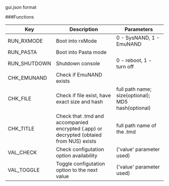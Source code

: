 
gui.json format

###Functions

|Key|Description|Parameters|
|---|---|---|
|RUN_RXMODE|Boot into rxMode|0 - SysNAND, 1 - EmuNAND|
|RUN_PASTA|Boot into Pasta mode||
|RUN_SHUTDOWN|Shutdown console|0 - reboot, 1 - turn off|
|CHK_EMUNAND|Check if EmuNAND exists||
|CHK_FILE|Check if file exist, have exact size and hash|full path name; size(optional); MD5 hash(optional)|
|CHK_TITLE|Check that .tmd and accompanied encrypted (.app) or decrypted (obtaied from NUS) exists|full path name of the .tmd|
|VAL_CHECK|Check configutation option availability|('value' parameter used)|
|VAL_TOGGLE|Toggle configutation option to the next value|('value' parameter used)|
